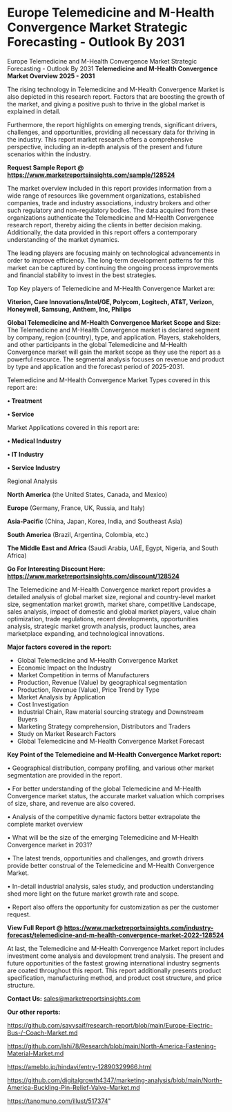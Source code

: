 # Europe Telemedicine and M-Health Convergence Market Strategic Forecasting - Outlook By 2031
Europe Telemedicine and M-Health Convergence Market Strategic Forecasting - Outlook By 2031
<Strong> Telemedicine and M-Health Convergence Market Overview 2025 - 2031</strong>

The rising technology in Telemedicine and M-Health Convergence Market is also depicted in this research report. Factors that are boosting the growth of the market, and giving a positive push to thrive in the global market is explained in detail.

Furthermore, the report highlights on emerging trends, significant drivers, challenges, and opportunities, providing all necessary data for thriving in the industry. This report market research offers a comprehensive perspective, including an in-depth analysis of the present and future scenarios within the industry.

<strong>Request Sample Report @ <a href=https://www.marketreportsinsights.com/sample/128524>https://www.marketreportsinsights.com/sample/128524</a></strong>

The market overview included in this report provides information from a wide range of resources like government organizations, established companies, trade and industry associations, industry brokers and other such regulatory and non-regulatory bodies. The data acquired from these organizations authenticate the Telemedicine and M-Health Convergence research report, thereby aiding the clients in better decision making. Additionally, the data provided in this report offers a contemporary understanding of the market dynamics.

The leading players are focusing mainly on technological advancements in order to improve efficiency. The long-term development patterns for this market can be captured by continuing the ongoing process improvements and financial stability to invest in the best strategies.

Top Key players of Telemedicine and M-Health Convergence Market are:

<strong>Viterion, Care Innovations/Intel/GE, Polycom, Logitech, AT&T, Verizon, Honeywell, Samsung, Anthem, Inc, Philips</strong>

<strong><b>Global Telemedicine and M-Health Convergence Market Scope and Size:</b></strong>
The Telemedicine and M-Health Convergence market is declared segment by company, region (country), type, and application. Players, stakeholders, and other participants in the global Telemedicine and M-Health Convergence market will gain the market scope as they use the report as a powerful resource. The segmental analysis focuses on revenue and product by type and application and the forecast period of 2025-2031.

Telemedicine and M-Health Convergence Market Types covered in this report are:

<strong>• Treatment

• Service</strong>

Market Applications covered in this report are:

<strong>• Medical Industry

• IT Industry

• Service Industry</strong> 

Regional Analysis

<strong>North America</strong> (the United States, Canada, and Mexico)

<strong>Europe</strong> (Germany, France, UK, Russia, and Italy)

<strong>Asia-Pacific</strong> (China, Japan, Korea, India, and Southeast Asia)

<strong>South America</strong> (Brazil, Argentina, Colombia, etc.)

<strong>The Middle East and Africa</strong> (Saudi Arabia, UAE, Egypt, Nigeria, and South Africa)

<strong>Go For Interesting Discount Here: <a href=https://www.marketreportsinsights.com/discount/128524>https://www.marketreportsinsights.com/discount/128524</a></strong>

The Telemedicine and M-Health Convergence market report provides a detailed analysis of global market size, regional and country-level market size, segmentation market growth, market share, competitive Landscape, sales analysis, impact of domestic and global market players, value chain optimization, trade regulations, recent developments, opportunities analysis, strategic market growth analysis, product launches, area marketplace expanding, and technological innovations.

<strong><b>Major factors covered in the report:</b></strong>
<ul>
  <li>Global Telemedicine and M-Health Convergence Market </li>
  <li>Economic Impact on the Industry</li>
  <li>Market Competition in terms of Manufacturers</li>
  <li>Production, Revenue (Value) by geographical segmentation</li>
  <li>Production, Revenue (Value), Price Trend by Type</li>
  <li>Market Analysis by Application</li>
  <li>Cost Investigation</li>
  <li>Industrial Chain, Raw material sourcing strategy and Downstream Buyers</li>
  <li>Marketing Strategy comprehension, Distributors and Traders</li>
  <li>Study on Market Research Factors</li>
  <li>Global Telemedicine and M-Health Convergence Market Forecast</li>
</ul>

<strong><b>Key Point of the Telemedicine and M-Health Convergence Market report:</b></strong>

• Geographical distribution, company profiling, and various other market segmentation are provided in the report.

• For better understanding of the global Telemedicine and M-Health Convergence market status, the accurate market valuation which comprises of size, share, and revenue are also covered.

• Analysis of the competitive dynamic factors better extrapolate the complete market overview

• What will be the size of the emerging Telemedicine and M-Health Convergence market in 2031?

• The latest trends, opportunities and challenges, and growth drivers provide better construal of the Telemedicine and M-Health Convergence Market.

• In-detail industrial analysis, sales study, and production understanding shed more light on the future market growth rate and scope.

• Report also offers the opportunity for customization as per the customer request.

<strong><b>View Full Report @ <a href=https://www.marketreportsinsights.com/industry-forecast/telemedicine-and-m-health-convergence-market-2022-128524>https://www.marketreportsinsights.com/industry-forecast/telemedicine-and-m-health-convergence-market-2022-128524</a></b></strong>


At last, the Telemedicine and M-Health Convergence Market report includes investment come analysis and development trend analysis. The present and future opportunities of the fastest growing international industry segments are coated throughout this report. This report additionally presents product specification, manufacturing method, and product cost structure, and price structure.

<strong>Contact Us:</strong>
sales@marketreportsinsights.com

<strong>Our other reports:</strong>

<a href=https://github.com/sayysaif/research-report/blob/main/Europe-Electric-Bus-/-Coach-Market.md>https://github.com/sayysaif/research-report/blob/main/Europe-Electric-Bus-/-Coach-Market.md</a>

<a href=https://github.com/Ishi78/Research/blob/main/North-America-Fastening-Material-Market.md>https://github.com/Ishi78/Research/blob/main/North-America-Fastening-Material-Market.md</a>

<a href=https://ameblo.jp/hindavi/entry-12890329966.html>https://ameblo.jp/hindavi/entry-12890329966.html</a>

<a href=https://github.com/digitalgrowth4347/marketing-analysis/blob/main/North-America-Buckling-Pin-Relief-Valve-Market.md>https://github.com/digitalgrowth4347/marketing-analysis/blob/main/North-America-Buckling-Pin-Relief-Valve-Market.md</a>

<a href=https://tanomuno.com/illust/517374>https://tanomuno.com/illust/517374</a>"
